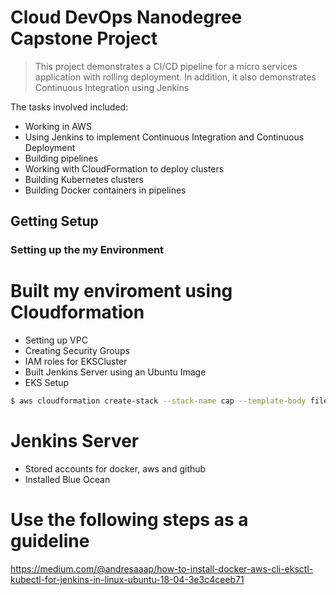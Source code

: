 # Cloud DevOps Nanodegree Capstone Project

> This project demonstrates a CI/CD pipeline for a micro services application with rolling deployment. In addition, it also demonstrates Continuous Integration using Jenkins

The tasks involved included:
* Working in AWS
* Using Jenkins to implement Continuous Integration and Continuous Deployment
* Building pipelines
* Working with CloudFormation to deploy clusters
* Building Kubernetes clusters
* Building Docker containers in pipelines

## Getting Setup

### Setting up the my Environment

# Built my enviroment using Cloudformation
* Setting up VPC
* Creating Security Groups
* IAM roles for EKSCluster
* Built Jenkins Server using an Ubuntu Image
* EKS Setup

```bash
$ aws cloudformation create-stack --stack-name cap --template-body file://cap/capstone.yaml --region=us-east-2
```

# Jenkins Server
* Stored accounts for docker, aws and github
* Installed Blue Ocean

# Use the following steps as a guideline 
https://medium.com/@andresaaap/how-to-install-docker-aws-cli-eksctl-kubectl-for-jenkins-in-linux-ubuntu-18-04-3e3c4ceeb71
